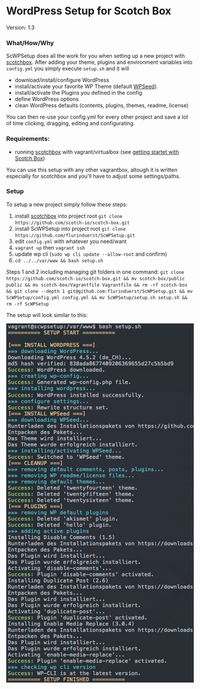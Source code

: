 # WordPress Setup for Scotch Box
Version: 1.3

### What/How/Why
ScWPSetup does all the work for you when setting up a new project with [scotchbox](https://box.scotch.io/). After adding your theme, plugins and environment variables into `config.yml` you simply execute `setup.sh` and it will
- download/install/configure WordPress
- install/activate your favorite WP Theme (default [WPSeed](https://wpseed.org)).
- install/activate the Plugins you defined in the config
- define WordPress options
- clean WordPress defaults (contents, plugins, themes, readme, license)

You can then re-use your config.yml for every other project and save a lot of time clicking, dragging, editing and configurating.

### Requirements:
- running [scotchbox](https://box.scotch.io/) with vagrant/virtualbox (see [getting startet with Scotch Box](https://scotch.io/bar-talk/introducing-scotch-box-a-vagrant-lamp-stack-that-just-works))

You can use this setup with any other vagrantbox, altough it is written especially for scotchbox and you'll have to adjust some settings/paths.

### Setup
To setup a new project simply follow these steps:

1. install [scotchbox](https://box.scotch.io/) into project root `git clone https://github.com/scotch-io/scotch-box.git`
2. install ScWPSetup into project root `git clone https://github.com/flurinduerst/ScWPSetup.git`
3. edit `config.yml` with whatever you need/want
4. `vagrant up` then `vagrant ssh`
5. update wp cli (`sudo wp cli update --allow-root` and confirm)
6. `cd ../../var/www && bash setup.sh`

Steps 1 and 2 including managing git folders in one command: `git clone https://github.com/scotch-io/scotch-box.git && mv scotch-box/public public && mv scotch-box/Vagrantfile Vagrantfile && rm -rf scotch-box && git clone --depth 1 git@github.com:flurinduerst/ScWPSetup.git && mv ScWPSetup/config.yml config.yml && mv ScWPSetup/setup.sh setup.sh && rm -rf ScWPSetup`

The setup will look similar to this:

<img src="screenshot.png"/>
